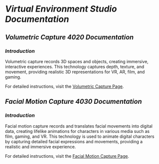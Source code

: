 # *Virtual Environment Studio Documentation*


## *Volumetric Capture 4020 Documentation*

### *Introduction*

Volumetric capture records 3D spaces and objects, creating immersive, interactive experiences. This technology captures depth, texture, and movement, providing realistic 3D representations for VR, AR, film, and gaming.

For detailed instructions, visit the [Volumetric Capture Page](VolCap.md).


## *Facial Motion Capture 4030 Documentation*

### *Introduction*

Facial motion capture records and translates facial movements into digital data, creating lifelike animations for characters in various media such as film, gaming, and VR.
This technology is used to animate digital characters by capturing detailed facial expressions and movements, providing a realistic and immersive experience.

For detailed instructions, visit the [Facial Motion Capture Page](FacialMotion.md).
